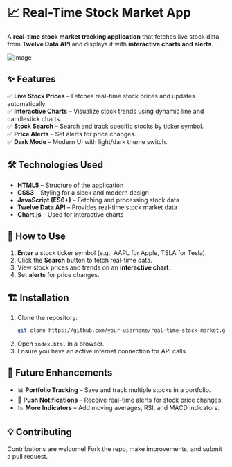 # 📈 Real-Time Stock Market App  

A **real-time stock market tracking application** that fetches live stock data from **Twelve Data API** and displays it with **interactive charts and alerts**.  

![image](https://github.com/user-attachments/assets/3de548a7-5493-4a09-a290-1e1106d4e372)


## ✨ Features  
✅ **Live Stock Prices** – Fetches real-time stock prices and updates automatically.  
✅ **Interactive Charts** – Visualize stock trends using dynamic line and candlestick charts.  
✅ **Stock Search** – Search and track specific stocks by ticker symbol.  
✅ **Price Alerts** – Set alerts for price changes.  
✅ **Dark Mode** – Modern UI with light/dark theme switch.  

## 🛠️ Technologies Used  
- **HTML5** – Structure of the application  
- **CSS3** – Styling for a sleek and modern design  
- **JavaScript (ES6+)** – Fetching and processing stock data  
- **Twelve Data API** – Provides real-time stock market data  
- **Chart.js** – Used for interactive charts  
 

## 🚀 How to Use  
1. **Enter** a stock ticker symbol (e.g., AAPL for Apple, TSLA for Tesla).  
2. Click the **Search** button to fetch real-time data.  
3. View stock prices and trends on an **interactive chart**.  
4. Set **alerts** for price changes.  

## 🏗️ Installation  
1. Clone the repository:  
   ```sh
   git clone https://github.com/your-username/real-time-stock-market.git
   ```
2. Open `index.html` in a browser.  
3. Ensure you have an active internet connection for API calls.  

## 🔮 Future Enhancements  
- 📊 **Portfolio Tracking** – Save and track multiple stocks in a portfolio.  
- 🔔 **Push Notifications** – Receive real-time alerts for stock price changes.  
- 📉 **More Indicators** – Add moving averages, RSI, and MACD indicators.  

## 💡 Contributing  
Contributions are welcome! Fork the repo, make improvements, and submit a pull request.  

